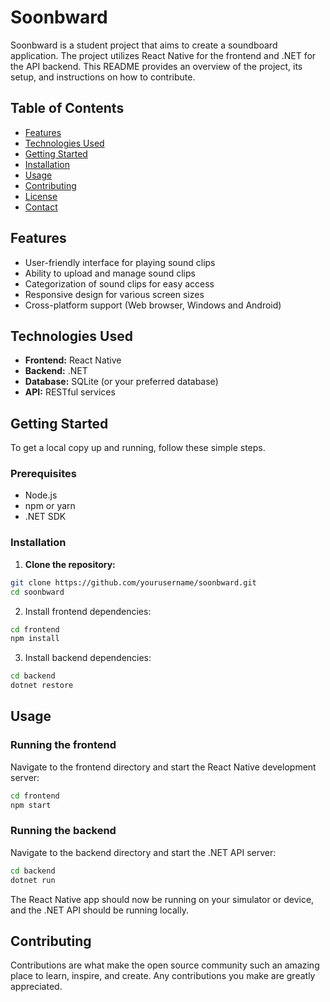 # Soonbward

Soonbward is a student project that aims to create a soundboard application. The project utilizes React Native for the frontend and .NET for the API backend. This README provides an overview of the project, its setup, and instructions on how to contribute.

## Table of Contents
- [Features](#features)
- [Technologies Used](#technologies-used)
- [Getting Started](#getting-started)
- [Installation](#installation)
- [Usage](#usage)
- [Contributing](#contributing)
- [License](#license)
- [Contact](#contact)

## Features
- User-friendly interface for playing sound clips
- Ability to upload and manage sound clips
- Categorization of sound clips for easy access
- Responsive design for various screen sizes
- Cross-platform support (Web browser, Windows and Android)

## Technologies Used
- **Frontend:** React Native
- **Backend:** .NET
- **Database:** SQLite (or your preferred database)
- **API:** RESTful services

## Getting Started
To get a local copy up and running, follow these simple steps.

### Prerequisites
- Node.js
- npm or yarn
- .NET SDK

### Installation

1. **Clone the repository:**
```sh
git clone https://github.com/yourusername/soonbward.git
cd soonbward
```
2. Install frontend dependencies:
```sh
cd frontend
npm install
```

3. Install backend dependencies:
```sh
cd backend
dotnet restore
```
## Usage
### Running the frontend
Navigate to the frontend directory and start the React Native development server:
```sh
cd frontend
npm start
```

### Running the backend
Navigate to the backend directory and start the .NET API server:

```sh
cd backend
dotnet run
```
The React Native app should now be running on your simulator or device, and the .NET API should be running locally.

## Contributing
Contributions are what make the open source community such an amazing place to learn, inspire, and create. Any contributions you make are greatly appreciated.
